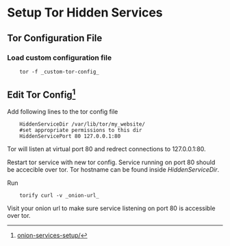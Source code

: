 Setup Tor Hidden Services
=========================

## Tor Configuration File

### Load custom configuration file

```
	tor -f _custom-tor-config_
```

## Edit Tor Config[^1]

Add following lines to the tor config file

```
	HiddenServiceDir /var/lib/tor/my_website/
	#set appropriate permissions to this dir
	HiddenServicePort 80 127.0.0.1:80
```

Tor will listen at virtual port 80 and redrect connections to
127.0.0.1:80.

Restart tor service with new tor config. Service running on port 80
should be accecible over tor. Tor hostname can be found inside
*HiddenServiceDir*.

Run

```
	torify curl -v _onion-url_
```

Visit your onion url to make sure service listening on port 80
is accessible over tor.

[^1]:[onion-services-setup/](https://community.torproject.org/onion-services/setup/)
